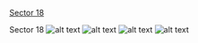 [Sector 18](#sector18)

<a name = "sector18"></a>
Sector 18
![alt text](/images/HAT-P-60_Sector_18/HAT-P-60_Sector_18_a_TimeSeries.png)
![alt text](/images/HAT-P-60_Sector_18/HAT-P-60_Sector_18_b_FoldedLightCurve.png)
![alt text](/images/HAT-P-60_Sector_18/HAT-P-60_Sector_18_b_IndividualTransitsWithFit.png)
![alt text](/images/HAT-P-60_Sector_18/HAT-P-60_Sector_18_c_TimingResiduals.png)


